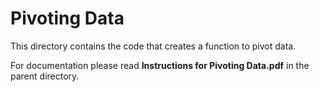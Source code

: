 # Pivoting Data

This directory contains the code that creates a function to pivot data.

For documentation please read **Instructions for Pivoting Data.pdf** in the parent directory. 
